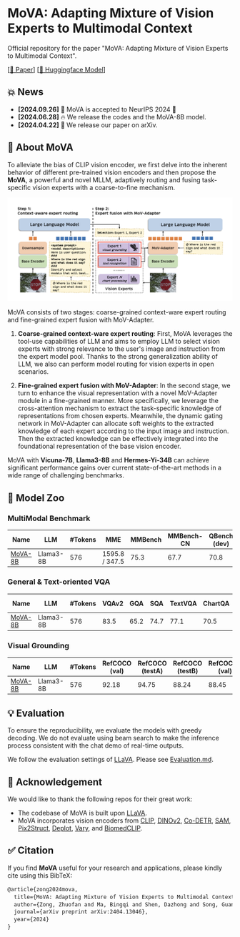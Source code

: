 # MoVA: Adapting Mixture of Vision Experts to Multimodal Context

Official repository for the paper "MoVA: Adapting Mixture of Vision Experts to Multimodal Context".

[[📖 Paper](https://huggingface.co/papers/2404.13046)] [[🤗 Huggingface Model](https://huggingface.co/zongzhuofan/llama3-mova-8b)]

## 💥 News

- **[2024.09.26]** 🎉 MoVA is accepted to NeurIPS 2024 🎉 
- **[2024.06.28]** 🔥 We release the codes and the MoVA-8B model.
- **[2024.04.22]** 🚀 We release our paper on arXiv.


## 👀 About MoVA

To alleviate the bias of CLIP vision encoder, we first delve into the inherent behavior of different pre-trained vision encoders and then propose the **MoVA**, a powerful and novel MLLM, adaptively routing and fusing task-specific vision experts with a coarse-to-fine mechanism.

![demo](figures/framework.png)

MoVA consists of two stages: coarse-grained context-ware expert routing and fine-grained expert fusion with MoV-Adapter.
1. **Coarse-grained context-ware expert routing**: 
First, MoVA leverages the tool-use capabilities of LLM and aims to employ LLM to select vision experts with strong relevance to the user's image and instruction from the expert model pool. Thanks to the strong generalization ability of LLM, we also can perform model routing for vision experts in open scenarios.

2. **Fine-grained expert fusion with MoV-Adapter**: 
In the second stage, we turn to enhance the visual representation with a novel MoV-Adapter module in a fine-grained manner.
More specifically, we leverage the cross-attention mechanism to extract the task-specific knowledge of representations from chosen experts.
Meanwhile, the dynamic gating network in MoV-Adapter can allocate soft weights to the extracted knowledge of each expert according to the input image and instruction.
Then the extracted knowledge can be effectively integrated into the foundational representation of the base vision encoder.

MoVA with **Vicuna-7B**, **Llama3-8B** and **Hermes-Yi-34B** can achieve significant performance gains over current state-of-the-art methods in a wide range of challenging benchmarks.

## 🤖 Model Zoo

### MultiModal Benchmark

| Name | LLM | \#Tokens | MME | MMBench | MMBench-CN | QBench<br>(dev) | MathVista | MathVerse | POPE |
|---|---|---|---|---|---|---|---|---|---|
| [MoVA-8B](https://huggingface.co/zongzhuofan/llama3-mova-8b) | Llama3-8B | 576 | 1595.8 / 347.5 | 75.3 | 67.7 | 70.8 | 37.7 | 21.4 | 89.3 |

### General & Text-oriented VQA

| Name | LLM | \#Tokens | VQAv2 | GQA | SQA | TextVQA | ChartQA | DocVQA<br>(val) | DocVQA<br>(test) | AI2D |
|---|---|---|---|---|---|---|---|---|---|---|
| [MoVA-8B](https://huggingface.co/zongzhuofan/llama3-mova-8b) | Llama3-8B | 576 | 83.5 | 65.2 | 74.7 | 77.1 | 70.5 | 83.8 | 83.4 | 77.0 |

### Visual Grounding

 Name | LLM | \#Tokens | RefCOCO<br>(val) | RefCOCO<br>(testA) | RefCOCO<br>(testB) | RefCOCO+<br>(val) | RefCOCO+<br>(testA) | RefCOCO+<br>(testB) | RefCOCO&#8209;g<br>(val) | RefCOCO&#8209;g<br>(test) |
|---|---|---|---|---|---|---|---|---|---|---|
| [MoVA-8B](https://huggingface.co/zongzhuofan/llama3-mova-8b) | Llama3-8B | 576 | 92.18 | 94.75 | 88.24 | 88.45 | 92.21 | 82.82 | 90.05 | 90.23 |

## 💡 Evaluation

To ensure the reproducibility, we evaluate the models with greedy decoding. We do not evaluate using beam search to make the inference process consistent with the chat demo of real-time outputs.

We follow the evaluation settings of [LLaVA](https://github.com/haotian-liu/LLaVA). Please see [Evaluation.md](https://github.com/TempleX98/MoVA/blob/main/docs/Evaluation.md).

## 🧠 Acknowledgement

We would like to thank the following repos for their great work:

- The codebase of MoVA is built upon [LLaVA](https://github.com/haotian-liu/LLaVA).
- MoVA incorporates vision encoders from [CLIP](https://github.com/openai/CLIP), [DINOv2](https://github.com/facebookresearch/dinov2), [Co-DETR](https://github.com/Sense-X/Co-DETR), [SAM](https://github.com/facebookresearch/segment-anything), [Pix2Struct](https://github.com/google-research/pix2struct), [Deplot](https://huggingface.co/google/deplot), [Vary](https://github.com/Ucas-HaoranWei/Vary/tree/main), and [BiomedCLIP](https://huggingface.co/microsoft/BiomedCLIP-PubMedBERT_256-vit_base_patch16_224).

## ✅ Citation

If you find **MoVA** useful for your research and applications, please kindly cite using this BibTeX:

```latex
@article{zong2024mova,
  title={MoVA: Adapting Mixture of Vision Experts to Multimodal Context},
  author={Zong, Zhuofan and Ma, Bingqi and Shen, Dazhong and Song, Guanglu and Shao, Hao and Jiang, Dongzhi and Li, Hongsheng and Liu, Yu},
  journal={arXiv preprint arXiv:2404.13046},
  year={2024}
}
```